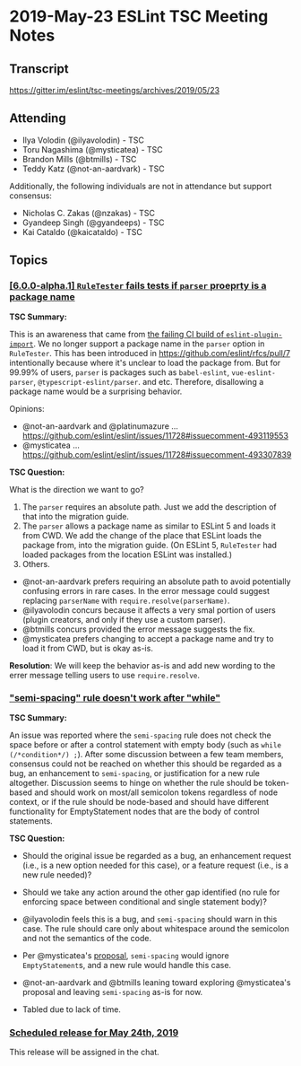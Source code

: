 # 2019-May-23 ESLint TSC Meeting Notes

## Transcript

https://gitter.im/eslint/tsc-meetings/archives/2019/05/23

## Attending

* Ilya Volodin (@ilyavolodin) - TSC
* Toru Nagashima (@mysticatea) - TSC
* Brandon Mills (@btmills) - TSC
* Teddy Katz (@not-an-aardvark) - TSC

Additionally, the following individuals are not in attendance but support consensus:

* Nicholas C. Zakas (@nzakas) - TSC
* Gyandeep Singh (@gyandeeps) - TSC
* Kai Cataldo (@kaicataldo) - TSC

## Topics

### [[6.0.0-alpha.1] `RuleTester` fails tests if `parser` proeprty is a package name](https://github.com/eslint/eslint/issues/11728)

**TSC Summary:**

This is an awareness that came from [the failing CI build of `eslint-plugin-import`](https://travis-ci.org/benmosher/eslint-plugin-import/jobs/533124402). We no longer support a package name in the `parser` option in `RuleTester`. This has been introduced in https://github.com/eslint/rfcs/pull/7 intentionally because where it's unclear to load the package from. But for 99.99% of users, `parser` is packages such as `babel-eslint`, `vue-eslint-parser`, `@typescript-eslint/parser`. and etc. Therefore, disallowing a package name would be a surprising behavior.

Opinions:

- @not-an-aardvark and @platinumazure ... https://github.com/eslint/eslint/issues/11728#issuecomment-493119553
- @mysticatea ... https://github.com/eslint/eslint/issues/11728#issuecomment-493307839

**TSC Question:**

What is the direction we want to go?

1. The `parser` requires an absolute path. Just we add the description of that into the migration guide.
1. The `parser` allows a package name as similar to ESLint 5 and loads it from CWD. We add the change of the place that ESLint loads the package from, into the migration guide. (On ESLint 5, `RuleTester` had loaded packages from the location ESLint was installed.)
1. Others.

* @not-an-aardvark prefers requiring an absolute path to avoid potentially confusing errors in rare cases. In the error message could suggest replacing `parserName` with `require.resolve(parserName)`.
* @ilyavolodin concurs because it affects a very smal portion of users (plugin creators, and only if they use a custom parser).
* @btmills concurs provided the error message suggests the fix.
* @mysticatea prefers changing to accept a package name and try to load it from CWD, but is okay as-is.

**Resolution**:  We will keep the behavior as-is and add new wording to the errer message telling users to use `require.resolve`.

### ["semi-spacing" rule doesn't work after "while"](https://github.com/eslint/eslint/issues/11721)

**TSC Summary:**

An issue was reported where the `semi-spacing` rule does not check the space before or after a control statement with empty body (such as `while (/*condition*/) ;`). After some discussion between a few team members, consensus could not be reached on whether this should be regarded as a bug, an enhancement to `semi-spacing`, or justification for a new rule altogether. Discussion seems to hinge on whether the rule should be token-based and should work on most/all semicolon tokens regardless of node context, or if the rule should be node-based and should have different functionality for EmptyStatement nodes that are the body of control statements.

**TSC Question:**

* Should the original issue be regarded as a bug, an enhancement request (i.e., is a new option needed for this case), or a feature request (i.e., is a new rule needed)?
* Should we take any action around the other gap identified (no rule for enforcing space between conditional and single statement body)?

* @ilyavolodin feels this is a bug, and `semi-spacing` should warn in this case. The rule should care only about whitespace around the semicolon and not the semantics of the code.
* Per @mysticatea's [proposal](https://github.com/eslint/eslint/issues/11721#issuecomment-494353167), `semi-spacing` would ignore `EmptyStatement`s, and a new rule would handle this case.
* @not-an-aardvark and @btmills leaning toward exploring @mysticatea's proposal and leaving `semi-spacing` as-is for now.
* Tabled due to lack of time.

### [Scheduled release for May 24th, 2019](https://github.com/eslint/eslint/issues/11709)

This release will be assigned in the chat.
